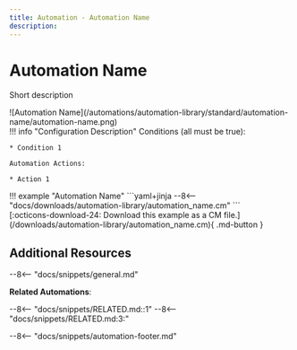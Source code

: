 ```yaml
---
title: Automation - Automation Name
description: 
---
```

# Automation Name
<!-- 
How to publish a new automation:
1. Create a new directory under the automations directory that matches the name of the new automation
2. Copy this file to the new directory and change the file name to README.md. 
3. Place the related CM file and example image in the same directory and give the files the same name as the automation.
4. Change all instances of the term list below to match the example.
5. Add a short description and image (update the image link too), and fill in the list of conditions and automation actions.
6. Fill in the meta description at the top.
7. If relevant, add the automation to the related file in /docs/snippets and update the related automations section below to import the correct lines of that snippet.
8. Delete this comment and publish the automation!

Replace the following terms, all terms are case sensitive to make find and replace easier:
* automation-name - The Hyphenated name of the automation for URLs.
* Automation Name - The human-readable name for the automation.
* automation_name - The name of the automation with words separated by underscores. This is for the associated CM file. 
* RELATED - The name of the associated snippet file that contains related automations.
!-->
Short description

<div class="automationImage" markdown="1">
![Automation Name](/automations/automation-library/standard/automation-name/automation-name.png)
</div>
<div class="automationDescription" markdown="1">
!!! info "Configuration Description"
    Conditions (all must be true):

    * Condition 1

    Automation Actions:

    * Action 1

</div>
<div class="automationExample" markdown="1">
!!! example "Automation Name"
    ```yaml+jinja
    --8<-- "docs/downloads/automation-library/automation_name.cm"
    ```
    <div class="result" markdown>
      <span>
      [:octicons-download-24: Download this example as a CM file.](/downloads/automation-library/automation_name.cm){ .md-button }
      </span>
    </div>
</div>

## Additional Resources

--8<-- "docs/snippets/general.md"

**Related Automations**:

--8<-- "docs/snippets/RELATED.md::1"
--8<-- "docs/snippets/RELATED.md:3:"

--8<-- "docs/snippets/automation-footer.md"